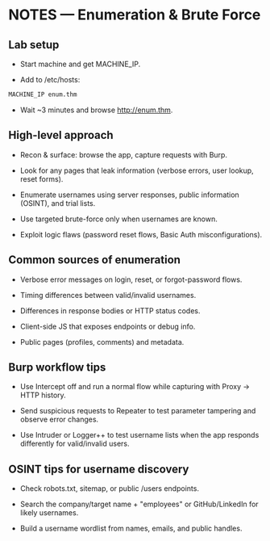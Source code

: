 # NOTES — Enumeration & Brute Force
## Lab setup

- Start machine and get MACHINE_IP.

- Add to /etc/hosts:
```markdown
MACHINE_IP enum.thm
```
- Wait ~3 minutes and browse http://enum.thm.

## High-level approach

- Recon & surface: browse the app, capture requests with Burp.

- Look for any pages that leak information (verbose errors, user lookup, reset forms).

- Enumerate usernames using server responses, public information (OSINT), and trial lists.

- Use targeted brute-force only when usernames are known.

- Exploit logic flaws (password reset flows, Basic Auth misconfigurations).

## Common sources of enumeration

- Verbose error messages on login, reset, or forgot-password flows.

- Timing differences between valid/invalid usernames.

- Differences in response bodies or HTTP status codes.

- Client-side JS that exposes endpoints or debug info.

- Public pages (profiles, comments) and metadata.

## Burp workflow tips

- Use Intercept off and run a normal flow while capturing with Proxy -> HTTP history.

- Send suspicious requests to Repeater to test parameter tampering and observe error changes.

- Use Intruder or Logger++ to test username lists when the app responds differently for valid/invalid users.

## OSINT tips for username discovery

- Check robots.txt, sitemap, or public /users endpoints.

- Search the company/target name + "employees" or GitHub/LinkedIn for likely usernames.

- Build a username wordlist from names, emails, and public handles.
